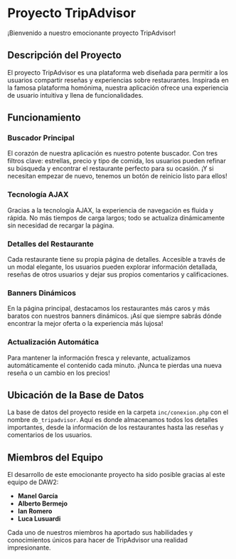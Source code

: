 # Proyecto TripAdvisor

¡Bienvenido a nuestro emocionante proyecto TripAdvisor!

## Descripción del Proyecto

El proyecto TripAdvisor es una plataforma web diseñada para permitir a los usuarios compartir reseñas y experiencias sobre restaurantes. Inspirada en la famosa plataforma homónima, nuestra aplicación ofrece una experiencia de usuario intuitiva y llena de funcionalidades.

## Funcionamiento

### Buscador Principal

El corazón de nuestra aplicación es nuestro potente buscador. Con tres filtros clave: estrellas, precio y tipo de comida, los usuarios pueden refinar su búsqueda y encontrar el restaurante perfecto para su ocasión. ¡Y si necesitan empezar de nuevo, tenemos un botón de reinicio listo para ellos!

### Tecnología AJAX

Gracias a la tecnología AJAX, la experiencia de navegación es fluida y rápida. No más tiempos de carga largos; todo se actualiza dinámicamente sin necesidad de recargar la página.

### Detalles del Restaurante

Cada restaurante tiene su propia página de detalles. Accesible a través de un modal elegante, los usuarios pueden explorar información detallada, reseñas de otros usuarios y dejar sus propios comentarios y calificaciones.

### Banners Dinámicos

En la página principal, destacamos los restaurantes más caros y más baratos con nuestros banners dinámicos. ¡Así que siempre sabrás dónde encontrar la mejor oferta o la experiencia más lujosa!

### Actualización Automática

Para mantener la información fresca y relevante, actualizamos automáticamente el contenido cada minuto. ¡Nunca te pierdas una nueva reseña o un cambio en los precios!

## Ubicación de la Base de Datos

La base de datos del proyecto reside en la carpeta `inc/conexion.php` con el nombre `db_tripadvisor`. Aquí es donde almacenamos todos los detalles importantes, desde la información de los restaurantes hasta las reseñas y comentarios de los usuarios.

## Miembros del Equipo

El desarrollo de este emocionante proyecto ha sido posible gracias al este equipo de DAW2:

- **Manel García**
- **Alberto Bermejo**
- **Ian Romero**
- **Luca Lusuardi**

Cada uno de nuestros miembros ha aportado sus habilidades y conocimientos únicos para hacer de TripAdvisor una realidad impresionante.

